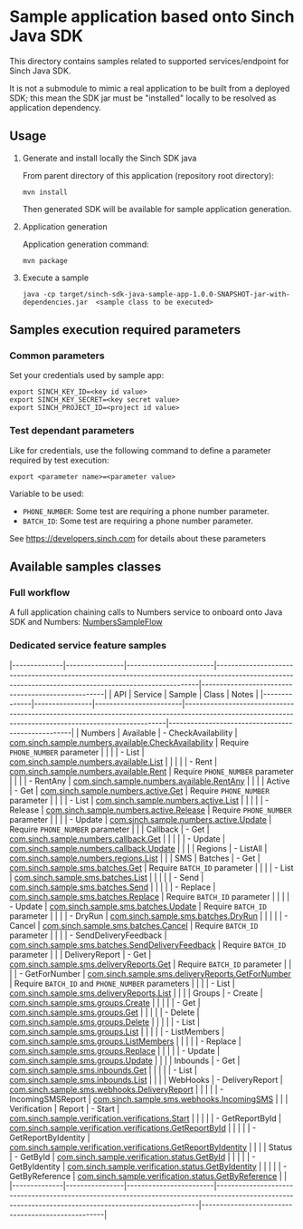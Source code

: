 # Sample application based onto Sinch Java SDK

This directory contains samples related to supported services/endpoint for Sinch Java SDK.

It is not a submodule to mimic a real application to be built from a deployed SDK; this mean the SDK jar must be "installed" locally to be resolved as application dependency. 

## Usage

1. Generate and install locally the Sinch SDK java

    From parent directory of this application (repository root directory):
    ```
    mvn install 
    ```
   Then generated SDK will be available for sample application generation.
2. Application generation

   Application generation command:
   ```
   mvn package
   ```
3. Execute a sample
    ```
    java -cp target/sinch-sdk-java-sample-app-1.0.0-SNAPSHOT-jar-with-dependencies.jar  <sample class to be executed>
    ```

## Samples execution required parameters
### Common parameters
Set your credentials used by sample app:
```
export SINCH_KEY_ID=<key id value>
export SINCH_KEY_SECRET=<key secret value>
export SINCH_PROJECT_ID=<project id value>
```

### Test dependant parameters

Like for credentials, use the following command to define a parameter required by test execution:

   ```
   export <parameter name>=<parameter value>
   ```

Variable to be used:
- `PHONE_NUMBER`: Some test are requiring a phone number parameter.
- `BATCH_ID`: Some test are requiring a phone number parameter.

See https://developers.sinch.com for details about these parameters

## Available samples classes

### Full workflow
A full application chaining calls to Numbers service to onboard onto Java SDK and Numbers: [NumbersSampleFlow](src/main/java/com/sinch/sample/numbers/NumbersSampleFlow.java)

### Dedicated service feature samples

|--------------|----------------|------------------------|-------------------------------------------------------------------------------------------------------------------------------------------------------|---------------------------------------------------|
| API          | Service        | Sample                 | Class                                                                                                                                                 | Notes                                             |
|--------------|----------------|------------------------|-------------------------------------------------------------------------------------------------------------------------------------------------------|---------------------------------------------------|
| Numbers      | Available      | - CheckAvailability    | [com.sinch.sample.numbers.available.CheckAvailability](src/main/java/com/sinch/sample/numbers/available/CheckAvailability.java)                       | Require `PHONE_NUMBER` parameter                  |
|              |                | - List               | [com.sinch.sample.numbers.available.List](src/main/java/com/sinch/sample/numbers/available/List.java)                     |                                                   |
|              |                | - Rent                 | [com.sinch.sample.numbers.available.Rent](src/main/java/com/sinch/sample/numbers/available/Rent.java)                                                 | Require `PHONE_NUMBER` parameter                  |
|              |                | - RentAny              | [com.sinch.sample.numbers.available.RentAny](src/main/java/com/sinch/sample/numbers/available/RentAny.java)                                           |                                                   |
|              | Active         | - Get                  | [com.sinch.sample.numbers.active.Get](src/main/java/com/sinch/sample/numbers/active/Get.java)                                                         | Require `PHONE_NUMBER` parameter                  |
|              |                | - List                 | [com.sinch.sample.numbers.active.List](src/main/java/com/sinch/sample/numbers/active/List.java)                                                       |                                                   |
|              |                | - Release              | [com.sinch.sample.numbers.active.Release](src/main/java/com/sinch/sample/numbers/active/Release.java)                                                 | Require `PHONE_NUMBER` parameter                  |
|              |                | - Update               | [com.sinch.sample.numbers.active.Update](src/main/java/com/sinch/sample/numbers/active/Update.java)                                                   | Require `PHONE_NUMBER` parameter                  |
|              | Callback       | - Get                  | [com.sinch.sample.numbers.callback.Get](src/main/java/com/sinch/sample/numbers/callback/Get.java)                                                     |                                                   |
|              |                | - Update               | [com.sinch.sample.numbers.callback.Update](src/main/java/com/sinch/sample/numbers/callback/Get.java)                                                  |                                                   |
|              | Regions        | - ListAll              | [com.sinch.sample.numbers.regions.List](src/main/java/com/sinch/sample/numbers/regions/List.java)                                               |                                                   |
| SMS          | Batches        | - Get                  | [com.sinch.sample.sms.batches.Get](src/main/java/com/sinch/sample/sms/batches/Get.java)                                                               | Require `BATCH_ID` parameter                      |
|              |                | - List                 | [com.sinch.sample.sms.batches.List](src/main/java/com/sinch/sample/sms/batches/List.java)                                                             |                                                   |
|              |                | - Send                 | [com.sinch.sample.sms.batches.Send](src/main/java/com/sinch/sample/sms/batches/Send.java)                                                             |                                                   |
|              |                | - Replace              | [com.sinch.sample.sms.batches.Replace](src/main/java/com/sinch/sample/sms/batches/Replace.java)                                                       | Require `BATCH_ID` parameter                      |
|              |                | - Update               | [com.sinch.sample.sms.batches.Update](src/main/java/com/sinch/sample/sms/batches/Update.java)                                                         | Require `BATCH_ID` parameter                      |
|              |                | - DryRun               | [com.sinch.sample.sms.batches.DryRun](src/main/java/com/sinch/sample/sms/batches/dryRun.java)                                                         |                                                   |
|              |                | - Cancel               | [com.sinch.sample.sms.batches.Cancel](src/main/java/com/sinch/sample/sms/batches/Cancel.java)                                                         | Require `BATCH_ID` parameter                      |
|              |                | - SendDeliveryFeedback | [com.sinch.sample.sms.batches.SendDeliveryFeedback](src/main/java/com/sinch/sample/sms/batches/SendDeliveryFeedback.java)                             | Require `BATCH_ID` parameter                      |
|              | DeliveryReport | - Get                  | [com.sinch.sample.sms.deliveryReports.Get](src/main/java/com/sinch/sample/sms/deliveryReports/Get.java)                                               | Require `BATCH_ID` parameter                      |
|              |                | - GetForNumber         | [com.sinch.sample.sms.deliveryReports.GetForNumber](src/main/java/com/sinch/sample/sms/deliveryReports/GetForNumber.java)                             | Require `BATCH_ID` and  `PHONE_NUMBER` parameters |
|              |                | - List                 | [com.sinch.sample.sms.deliveryReports.List](src/main/java/com/sinch/sample/sms/deliveryReports/List.java)                                             |                                                   |
|              | Groups         | - Create               | [com.sinch.sample.sms.groups.Create](src/main/java/com/sinch/sample/sms/groups/Create.java)                                                           |                                                   |
|              |                | - Get                  | [com.sinch.sample.sms.groups.Get](src/main/java/com/sinch/sample/sms/groups/Get.java)                                                                 |                                                   |
|              |                | - Delete               | [com.sinch.sample.sms.groups.Delete](src/main/java/com/sinch/sample/sms/groups/Delete.java)                                                           |                                                   |
|              |                | - List                 | [com.sinch.sample.sms.groups.List](src/main/java/com/sinch/sample/sms/groups/List.java)                                                               |                                                   |
|              |                | - ListMembers          | [com.sinch.sample.sms.groups.ListMembers](src/main/java/com/sinch/sample/sms/groups/ListMembers.java)                                                 |                                                   |
|              |                | - Replace              | [com.sinch.sample.sms.groups.Replace](src/main/java/com/sinch/sample/sms/groups/Replace.java)                                                         |                                                   |
|              |                | - Update               | [com.sinch.sample.sms.groups.Update](src/main/java/com/sinch/sample/sms/groups/Update.java)                                                           |                                                   |
|              | Inbounds       | - Get                  | [com.sinch.sample.sms.inbounds.Get](src/main/java/com/sinch/sample/sms/inbounds/Get.java)                                                             |                                                   |
|              |                | - List                 | [com.sinch.sample.sms.inbounds.List](src/main/java/com/sinch/sample/sms/inbounds/List.java)                                                           |                                                   |
|              | WebHooks       | - DeliveryReport       | [com.sinch.sample.sms.webhooks.DeliveryReport](src/main/java/com/sinch/sample/sms/webhooks/DeliveryReport.java)                                       |                                                   |
|              |                | - IncomingSMSReport    | [com.sinch.sample.sms.webhooks.IncomingSMS](src/main/java/com/sinch/sample/sms/webhooks/IncomingSMS.java)                                             |                                                   |
| Verification | Report         | - Start                | [com.sinch.sample.verification.verifications.Start](src/main/java/com/sinch/sample/verification/verifications/Start.java)                             |                     |
|              |                | - GetReportById        | [com.sinch.sample.verification.verifications.GetReportById](src/main/java/com/sinch/sample/verification/verifications/GetReportById.java)             |                     |
|              |                | - GetReportByIdentity  | [com.sinch.sample.verification.verifications.GetReportByIdentity](src/main/java/com/sinch/sample/verification/verifications/GetReportByIdentity.java) |                     |
|              | Status         | - GetById              | [com.sinch.sample.verification.status.GetById](src/main/java/com/sinch/sample/verification/status/GetById.java)                                         |                     |
|              |                | - GetByIdentity        | [com.sinch.sample.verification.status.GetByIdentity](src/main/java/com/sinch/sample/verification/status/GetByIdentity.java)                                         |                     |
|              |                | - GetByReference       | [com.sinch.sample.verification.status.GetByReference](src/main/java/com/sinch/sample/verification/status/GetByReference.java)                                         |                     |
|--------------|----------------|------------------------|-------------------------------------------------------------------------------------------------------------------------------------------------------|---------------------------------------------------|
